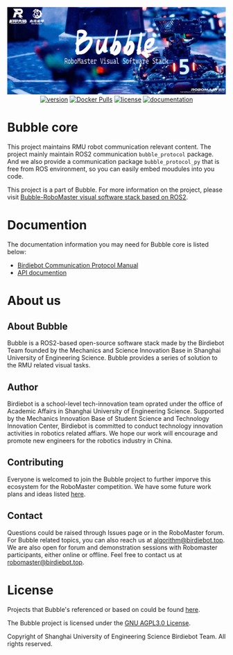 <div align="center">
<img src="https://github.com/Birdiebot/bubble/raw/main/.github/cover.png"/>
<div>
    <a href=""><img src="https://img.shields.io/badge/Bubble-v1.0%20Developer%20Preview-blue" alt="version" /></a>
    <a href="https://hub.docker.com/repository/docker/birdiebot/bubble-aarch64v8"><img src="https://img.shields.io/docker/pulls/birdiebot/bubble-aarch64v8?logo=docker" alt="Docker Pulls"></a>
    <a href="https://www.gnu.org/licenses/agpl-3.0.en.html"><img src="https://img.shields.io/badge/license-GNU3.0-green" alt="license" /></a>
    <a href="https://birdiebot.github.io/bubble_documentation/"><img src="https://img.shields.io/badge/Documentation-completely-success" alt="documentation" /></a>
</div>
</div>

# Bubble core
This project maintains RMU robot communication relevant content. The project mainly maintain ROS2 communication `bubble_protocol` package. And we also provide a communication package `bubble_protocol_py` that is free from ROS environment, so you can easily embed moudules into you code.

This project is a part of Bubble. For more information on the project, please visit [Bubble-RoboMaster visual software stack based on ROS2](https://github.com/Birdiebot/bubble).

# Documention
The documentation information you may need for Bubble core is listed below:
* [Birdiebot Communication Protocol Manual](https://birdiebot.github.io/bubble_documentation/guide/%E6%9C%A8%E9%B8%A2%E9%80%9A%E8%AE%AF%E5%8D%8F%E8%AE%AE.html)
* [API documention](https://birdiebot.github.io/bubble_documentation/API-documentation.html)

# About us
## About Bubble
Bubble is a ROS2-based open-source software stack made by the Birdiebot Team founded by the Mechanics and Science Innovation Base in Shanghai University of Engineering Science. Bubble provides a series of solution to the RMU related visual tasks.
## Author
Birdiebot is a school-level tech-innovation team oprated under the office of Academic Affairs in Shanghai University of Engineering Science. Supported by the Mechanics Innovation Base of Student Science and Technology Innovation Center, Birdiebot is committed to conduct technology innovation activities in robotics related affiars. We hope our work will encourage and promote new engineers for the robotics industry in China.

## Contributing
Everyone is welcomed to join the Bubble project to further imporve this ecosystem for the RoboMaster competition. We have some future work plans and ideas listed [here](https://birdiebot.github.io/bubble_documentation/resources/%E7%9B%B8%E5%85%B3%E9%A1%B9%E7%9B%AE.html).

## Contact
Questions could be raised through Issues page or in the RoboMaster forum. For Bubble related topics, you can also reach us at algorithm@birdiebot.top.
We are also open for forum and demonstration sessions with Robomaster participants, either online or offline. Feel free to contact us at robomaster@birdiebot.top.

# License
Projects that Bubble's referenced or based on could be found [here](https://birdiebot.github.io/bubble_documentation/resources/%E7%9B%B8%E5%85%B3%E9%A1%B9%E7%9B%AE.html).

The Bubble project is licensed under the [GNU AGPL3.0 License](https://www.gnu.org/licenses/agpl-3.0.en.html).

Copyright of Shanghai University of Engineering Science Birdiebot Team. All rights reserved.